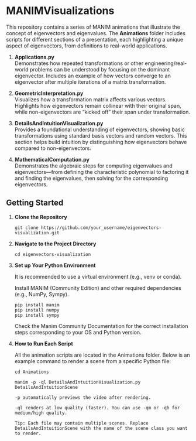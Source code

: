 # MANIMVisualizations

This repository contains a series of MANIM animations that illustrate the concept of eigenvectors and eigenvalues. The **Animations** folder includes scripts for different sections of a presentation, each highlighting a unique aspect of eigenvectors, from definitions to real-world applications.

1. **Applications.py**  
   Demonstrates how repeated transformations or other engineering/real-world problems can be understood by focusing on the dominant eigenvector. Includes an example of how vectors converge to an eigenvector after multiple iterations of a matrix transformation.

2. **GeometricInterpretation.py**  
   Visualizes how a transformation matrix affects various vectors. Highlights how eigenvectors remain collinear with their original span, while non-eigenvectors are “kicked off” their span under transformation.

3. **DetailsAndIntuitionVisualization.py**  
   Provides a foundational understanding of eigenvectors, showing basic transformations using standard basis vectors and random vectors. This section helps build intuition by distinguishing how eigenvectors behave compared to non-eigenvectors.

4. **MathematicalComputation.py**  
   Demonstrates the algebraic steps for computing eigenvalues and eigenvectors—from defining the characteristic polynomial to factoring it and finding the eigenvalues, then solving for the corresponding eigenvectors.

## Getting Started

1. **Clone the Repository**
   ```
   git clone https://github.com/your_username/eigenvectors-visualization.git
    ```

2. **Navigate to the Project Directory**    
    ```
    cd eigenvectors-visualization
    ```
3. **Set up Your Python Environment**

   It is recommended to use a virtual environment (e.g., venv or conda).

   Install MANIM (Community Edition) and other required dependencies (e.g., NumPy, Sympy).
   ```
   pip install manim
   pip install numpy
   pip install sympy
   ```

   Check the Manim Community Documentation for the correct installation steps corresponding to your OS and Python version.

5. **How to Run Each Script**

    All the animation scripts are located in the Animations folder. Below is an example command to render a scene from a specific Python file:

    ```
    cd Animations
    
    manim -p -ql DetailsAndIntuitionVisualization.py DetailsAndIntuitionScene
    
    -p automatically previews the video after rendering.

    -ql renders at low quality (faster). You can use -qm or -qh for medium/high quality.

    Tip: Each file may contain multiple scenes. Replace DetailsAndIntuitionScene with the name of the scene class you want to render.
    ```

